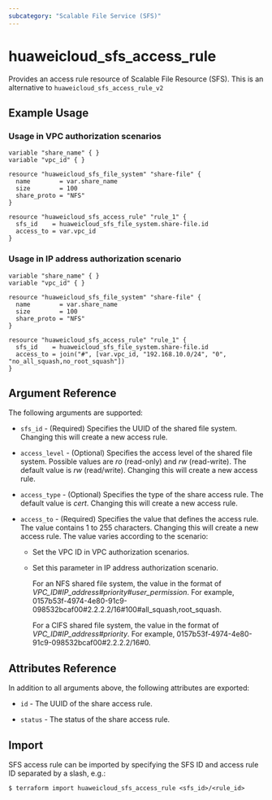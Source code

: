 ```yaml
---
subcategory: "Scalable File Service (SFS)"
---
```


# huaweicloud\_sfs\_access\_rule

Provides an access rule resource of Scalable File Resource (SFS).
This is an alternative to `huaweicloud_sfs_access_rule_v2`

## Example Usage

### Usage in VPC authorization scenarios
```hcl
variable "share_name" { }
variable "vpc_id" { }

resource "huaweicloud_sfs_file_system" "share-file" {
  name        = var.share_name
  size        = 100
  share_proto = "NFS"
}

resource "huaweicloud_sfs_access_rule" "rule_1" {
  sfs_id    = huaweicloud_sfs_file_system.share-file.id
  access_to = var.vpc_id
}
```

### Usage in IP address authorization scenario
```hcl
variable "share_name" { }
variable "vpc_id" { }

resource "huaweicloud_sfs_file_system" "share-file" {
  name        = var.share_name
  size        = 100
  share_proto = "NFS"
}

resource "huaweicloud_sfs_access_rule" "rule_1" {
  sfs_id    = huaweicloud_sfs_file_system.share-file.id
  access_to = join("#", [var.vpc_id, "192.168.10.0/24", "0", "no_all_squash,no_root_squash"])
}
```

## Argument Reference
The following arguments are supported:

* `sfs_id` - (Required) Specifies the UUID of the shared file system. Changing this will create a new access rule.

* `access_level` - (Optional) Specifies the access level of the shared file system. Possible values are *ro* (read-only)
    and *rw* (read-write). The default value is *rw* (read/write). Changing this will create a new access rule.

* `access_type` - (Optional) Specifies the type of the share access rule. The default value is *cert*.
    Changing this will create a new access rule.

* `access_to` - (Required) Specifies the value that defines the access rule. The value contains 1 to 255 characters.
    Changing this will create a new access rule. The value varies according to the scenario:
    - Set the VPC ID in VPC authorization scenarios.
    - Set this parameter in IP address authorization scenario.

        For an NFS shared file system, the value in the format of *VPC_ID#IP_address#priority#user_permission*.
        For example, 0157b53f-4974-4e80-91c9-098532bcaf00#2.2.2.2/16#100#all_squash,root_squash.

        For a CIFS shared file system, the value in the format of *VPC_ID#IP_address#priority*.
        For example, 0157b53f-4974-4e80-91c9-098532bcaf00#2.2.2.2/16#0.


## Attributes Reference
In addition to all arguments above, the following attributes are exported:

* `id` - The UUID of the share access rule.

* `status` - The status of the share access rule.

## Import

SFS access rule can be imported by specifying the SFS ID and access rule ID separated by a slash, e.g.:

```
$ terraform import huaweicloud_sfs_access_rule <sfs_id>/<rule_id>
```
